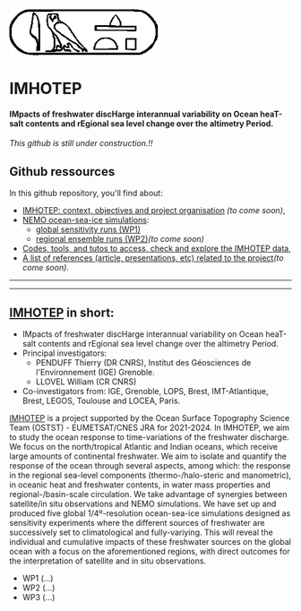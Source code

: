 ![imhotep](DOCS/FIGS/imhotep_hieroglyphe.png)
# IMHOTEP
#### IMpacts of freshwater discHarge interannual variability on Ocean heaT-salt contents and rEgional sea level change over the altimetry Period.

_This github is still under construction.!!_


## Github ressources

In this github repository, you'll find about:
* [IMHOTEP: context, objectives and project organisation]() _(to come soon)_, 
* [NEMO ocean-sea-ice simulations](https://github.com/molines/IMHOTEP):
  - [global sensitivity runs (WP1)](https://github.com/molines/IMHOTEP/tree/master/eORCA025)
  - [regional ensemble runs (WP2)]()_(to come soon)_
* [Codes, tools, and tutos to access, check and explore the IMHOTEP data](/TOOLS/),
* [A list of references (article, presentations, etc) related to the project]()_(to come soon)_.

---
---

## [IMHOTEP]() in short:
* IMpacts of freshwater discHarge interannual variability on Ocean heaT-salt contents and rEgional sea level change over the altimetry Period.
* Principal investigators: 
    - PENDUFF Thierry (DR CNRS), Institut des Géosciences de l'Environnement (IGE) Grenoble.
    - LLOVEL William (CR CNRS)
* Co-investigators from: IGE, Grenoble, LOPS, Brest,  IMT-Atlantique, Brest,  LEGOS, Toulouse	 and LOCEA, Paris.
 
 [IMHOTEP]() is a project supported by the Ocean Surface Topography Science Team (OSTST) - EUMETSAT/CNES JRA  for 2021-2024. In IMHOTEP, we aim to study the ocean response to time-variations of the  freshwater discharge. We focus on the north/tropical Atlantic and Indian oceans, which receive large amounts of continental freshwater. We aim to isolate and quantify the response of the ocean through several aspects, among which: the response in the regional sea-level components (thermo-/halo-steric and manometric), in oceanic heat and freshwater contents, in water mass properties and regional-/basin-scale circulation.
We  take advantage of synergies between satellite/in situ observations and NEMO simulations. We have  set up and produced  five global 1/4º-resolution ocean-sea-ice simulations designed as sensitivity experiments where the different sources of freshwater are successively set to climatological and fully-variying. This will reveal the individual and cumulative impacts of these freshwater sources on the global ocean with a focus on the aforementioned regions, with direct outcomes for the interpretation of satellite and in situ observations.
* WP1 (...)
* WP2 (...)
* WP3 (...)

